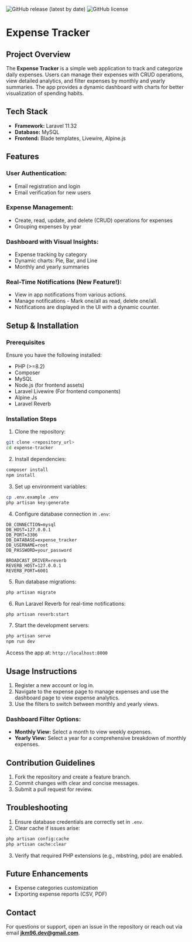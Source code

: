 ![GitHub release (latest by date)](https://img.shields.io/github/v/release/jkm96/expense-tracker?display_name=tag&color=blue)
![GitHub license](https://img.shields.io/github/license/jkm96/expense-tracker?color=green)

# Expense Tracker

## Project Overview
The **Expense Tracker** is a simple web application to track and categorize daily expenses. Users can manage their expenses with CRUD operations, view detailed analytics, and filter expenses by monthly and yearly summaries. The app provides a dynamic dashboard with charts for better visualization of spending habits.

## Tech Stack
- **Framework:** Laravel 11.32
- **Database:** MySQL
- **Frontend:** Blade templates, Livewire, Alpine.js

## Features

### User Authentication:
- Email registration and login
- Email verification for new users

### Expense Management:
- Create, read, update, and delete (CRUD) operations for expenses
- Grouping expenses by year

### Dashboard with Visual Insights:
- Expense tracking by category
- Dynamic charts: Pie, Bar, and Line
- Monthly and yearly summaries

### Real-Time Notifications (New Feature!):
- View in app notifications from various actions.
- Manage notifications - Mark one/all as read, delete one/all.
- Notifications are displayed in the UI with a dynamic counter.

## Setup & Installation

### Prerequisites
Ensure you have the following installed:
- PHP (>=8.2)
- Composer
- MySQL
- Node.js (for frontend assets)
- Laravel Livewire (For frontend components)
- Alpine Js
- Laravel Reverb

### Installation Steps

1. Clone the repository:

```bash
git clone <repository_url>
cd expense-tracker
```

2. Install dependencies:

```bash
composer install
npm install
```

3. Set up environment variables:

```bash
cp .env.example .env
php artisan key:generate
```

4. Configure database connection in `.env`:

```env
DB_CONNECTION=mysql
DB_HOST=127.0.0.1
DB_PORT=3306
DB_DATABASE=expense_tracker
DB_USERNAME=root
DB_PASSWORD=your_password

BROADCAST_DRIVER=reverb
REVERB_HOST=127.0.0.1
REVERB_PORT=6001
```

5. Run database migrations:

```bash
php artisan migrate
```

6. Run Laravel Reverb for real-time notifications:
```bash
php artisan reverb:start
```

7. Start the development servers:

```bash
php artisan serve
npm run dev
```

Access the app at: `http://localhost:8000`

## Usage Instructions
1. Register a new account or log in.
2. Navigate to the expense page to manage expenses and use the dashboard page to view expense analytics.
3. Use the filters to switch between monthly and yearly views.

### Dashboard Filter Options:
- **Monthly View:** Select a month to view weekly expenses.
- **Yearly View:** Select a year for a comprehensive breakdown of monthly expenses.

## Contribution Guidelines
1. Fork the repository and create a feature branch.
2. Commit changes with clear and concise messages.
3. Submit a pull request for review.

## Troubleshooting
1. Ensure database credentials are correctly set in `.env`.
2. Clear cache if issues arise:

```bash
php artisan config:cache
php artisan cache:clear
```

3. Verify that required PHP extensions (e.g., mbstring, pdo) are enabled.

## Future Enhancements
- Expense categories customization
- Exporting expense reports (CSV, PDF)

## Contact
For questions or support, open an issue in the repository or reach out via email **jkm96.dev@gmail.com**.



